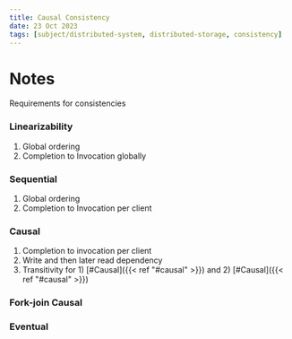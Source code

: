 ```yaml
---
title: Causal Consistency
date: 23 Oct 2023
tags: [subject/distributed-system, distributed-storage, consistency]
---
```


# Notes

Requirements for consistencies

### Linearizability

1. Global ordering
2. Completion to Invocation globally

### Sequential

1. Global ordering
2. Completion to Invocation per client

### Causal

1. Completion to invocation per client
2. Write and then later read dependency
3. Transitivity for 1) [#Causal]({{< ref "#causal" >}}) and 2) [#Causal]({{< ref "#causal" >}})

### Fork-join Causal

### Eventual
